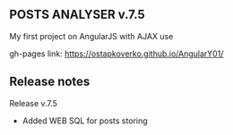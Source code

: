 POSTS ANALYSER v.7.5
------------------------


My first project on AngularJS with AJAX use

gh-pages link: https://ostapkoverko.github.io/AngularY01/   


Release notes
------------
Release v.7.5
+ Added WEB SQL for posts storing